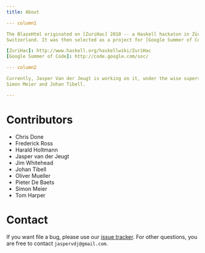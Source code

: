 ```yaml
---
title: About

--- column1

The BlazeHtml originated on [ZuriHac] 2010 -- a Haskell hackaton in Zürich,
Switzerland. It was then selected as a project for [Google Summer of Code] 2010.

[ZuriHac]: http://www.haskell.org/haskellwiki/ZuriHac
[Google Summer of Code]: http://code.google.com/soc/

--- column2

Currently, Jasper Van der Jeugt is working on it, under the wise supervision of
Simon Meier and Johan Tibell.

---
```


# Contributors

- Chris Done
- Frederick Ross
- Harald Holtmann
- Jasper van der Jeugt
- Jim Whitehead
- Johan Tibell
- Oliver Mueller
- Pieter De Baets
- Simon Meier
- Tom Harper

# Contact

If you want file a bug, please use our [issue tracker]. For other questions, you
are free to contact `jaspervdj@gmail.com`.

[issue tracker]: http://github.com/jaspervdj/blaze-html/issues/
